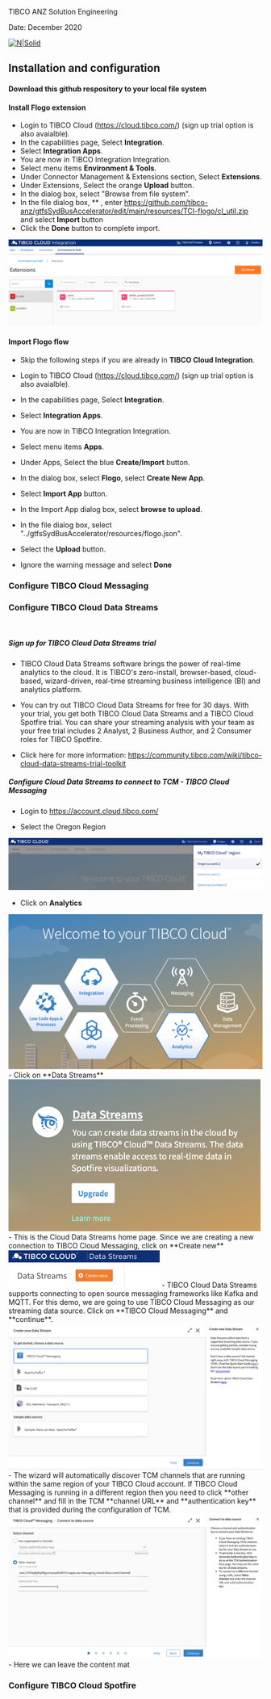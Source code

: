 
TIBCO ANZ Solution Engineering

Date: December 2020

[![N|Solid](https://docs.tibco.com/pub/businessevents-standard/5.4.0/doc/html/static/logo.png)](https://tibco.com)


## Installation and configuration
#### Download this github respository to your local file system

#### Install Flogo extension
  - Login to TIBCO Cloud (https://cloud.tibco.com/) (sign up trial option is also avaialble).
  - In the capabilities page, Select **Integration**.
  - Select **Integration Apps**.
  - You are now in TIBCO Integration Integration.
  - Select menu items **Environment & Tools**.
  - Under Connector Management & Extensions section, Select **Extensions**.
  - Under Extensions, Select the orange **Upload** button.
  - In the dialog box, select "Browse from file system".
  - In the file dialog box,
** , enter https://github.com/tibco-anz/gtfsSydBusAccelerator/edit/main/resources/TCI-flogo/cl_util.zip and select **Import** button
  - Click the **Done** button to complete import.

  ![Flogo Extension](./images/FlogoExtension.png)

#### Import Flogo flow
  - Skip the following steps if you are already in **TIBCO Cloud Integration**.
  - Login to TIBCO Cloud (https://cloud.tibco.com/) (sign up trial option is also avaialble).
  - In the capabilities page, Select **Integration**.
  - Select **Integration Apps**.
  - You are now in TIBCO Integration Integration.

  - Select menu items **Apps**.
  - Under Apps, Select the blue **Create/Import** button.
  - In the dialog box, select **Flogo**, select **Create New App**.
  - Select **Import App** button.
  - In the Import App dialog box, select **browse to upload**.
  - In the file dialog box, select "../gtfsSydBusAccelerator/resources/flogo.json".
  - Select the **Upload** button.
  - Ignore the warning message and select **Done**

### Configure TIBCO Cloud Messaging

### Configure TIBCO Cloud Data Streams
</br>

##### Sign up for TIBCO Cloud Data Streams trial


  - TIBCO Cloud Data Streams software brings the power of real-time analytics to the cloud. It is TIBCO's zero-install, browser-based, cloud-based, wizard-driven, real-time streaming business intelligence (BI) and analytics platform.

  - You can try out TIBCO Cloud Data Streams for free for 30 days. With your trial, you get both TIBCO Cloud Data Streams and a TIBCO Cloud Spotfire trial. You can share your streaming analysis with your team as your free trial includes 2 Analyst, 2 Business Author, and 2 Consumer roles for TIBCO Spotfire.

  - Click here for more information: https://community.tibco.com/wiki/tibco-cloud-data-streams-trial-toolkit

##### Configure Cloud Data Streams to connect to TCM - TIBCO Cloud Messaging

  - Login to https://account.cloud.tibco.com/

  - Select the Oregon Region

  <img src="./images/TCDS_Region.png">

  - Click on **Analytics**
  
  <img src="./images/TCDS_Home.png">
  - Click on **Data Streams**
  <img src="./images/TCDS_CloudDataStreams.png" width="500">
  - This is the Cloud Data Streams home page. Since we are creating a new connection to TIBCO Cloud Messaging, click on **Create new**
  <img src="./images/TCDS_CreateNew.png" width="300">
  - TIBCO Cloud Data Streams supports connecting to open source messaging frameworks like Kafka and MQTT. For this demo, we are going to use TIBCO Cloud Messaging as our streaming data source. Click on **TIBCO Cloud Messaging** and **continue**.
  <img src="./images/TCDS_Sources.png">
  - The wizard will automatically discover TCM channels that are running within the same region of your TIBCO Cloud account. If TIBCO Cloud Messaging is running in a different region then you need to click **other channel** and fill in the TCM **channel URL** and **authentication key** that is provided during the configuration of TCM.
  <img src="./images/TCDS_SourcesConfiguration.png">
  - Here we can leave the content mat



### Configure TIBCO Cloud Spotfire

